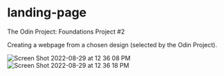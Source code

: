 # landing-page

The Odin Project: Foundations Project #2

Creating a webpage from a chosen design (selected by the Odin Project). 

![Screen Shot 2022-08-29 at 12 36 08 PM](https://user-images.githubusercontent.com/108698155/187283889-63b0cab4-a1b0-416b-ac4a-68ff0dad98f9.png)
![Screen Shot 2022-08-29 at 12 36 18 PM](https://user-images.githubusercontent.com/108698155/187283900-9f36914d-ff57-4365-b7b2-ea514f6ce31d.png)
